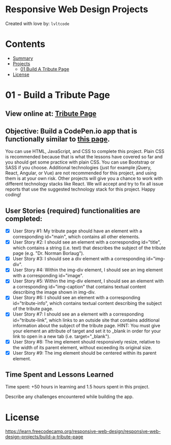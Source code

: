 Responsive Web Design Projects
===
Created with love by: `lvltcode`

# Contents

- [Summary](#summary)
- [Projects](#projects)
  - [01 Build A Tribute Page](#01---build-a-tribute-page)
- [License](#license)

# 01 - Build a Tribute Page

## View online at: [Tribute Page](https://codepen.io/lvltcode/pen/XQOLXX)
  
## **Objective**: Build a CodePen.io app that is functionally similar to [this page](https://codepen.io/freeCodeCamp/full/zNqgVx).

You can use HTML, JavaScript, and CSS to complete this project. Plain CSS is recommended because that is what the lessons have covered so far and you should get some practice with plain CSS. You can use Bootstrap or SASS if you choose. Additional technologies (just for example jQuery, React, Angular, or Vue) are not recommended for this project, and using them is at your own risk. Other projects will give you a chance to work with different technology stacks like React. We will accept and try to fix all issue reports that use the suggested technology stack for this project. Happy coding!

## User Stories (**required**) functionalities are completed:

* [x] User Story #1: My tribute page should have an element with a corresponding id="main", which contains all other elements.
* [x] User Story #2: I should see an element with a corresponding id="title", which contains a string (i.e. text) that describes the subject of the tribute page (e.g. "Dr. Norman Borlaug").
* [x] User Story #3: I should see a div element with a corresponding id="img-div".
* [x] User Story #4: Within the img-div element, I should see an img element with a corresponding id="image".
* [x] User Story #5: Within the img-div element, I should see an element with a corresponding id="img-caption" that contains textual content describing the image shown in img-div.
* [x] User Story #6: I should see an element with a corresponding id="tribute-info", which contains textual content describing the subject of the tribute page.
* [x] User Story #7: I should see an a element with a corresponding id="tribute-link", which links to an outside site that contains additional information about the subject of the tribute page. HINT: You must give your element an attribute of target and set it to _blank in order for your link to open in a new tab (i.e. target="_blank").
* [x] User Story #8: The img element should responsively resize, relative to the width of its parent element, without exceeding its original size.
* [x] User Story #9: The img element should be centered within its parent element.

## Time Spent and Lessons Learned

Time spent: +50 hours in learning and 1.5 hours spent in this project.

Describe any challenges encountered while building the app.

# License

https://learn.freecodecamp.org/responsive-web-design/responsive-web-design-projects/build-a-tribute-page

